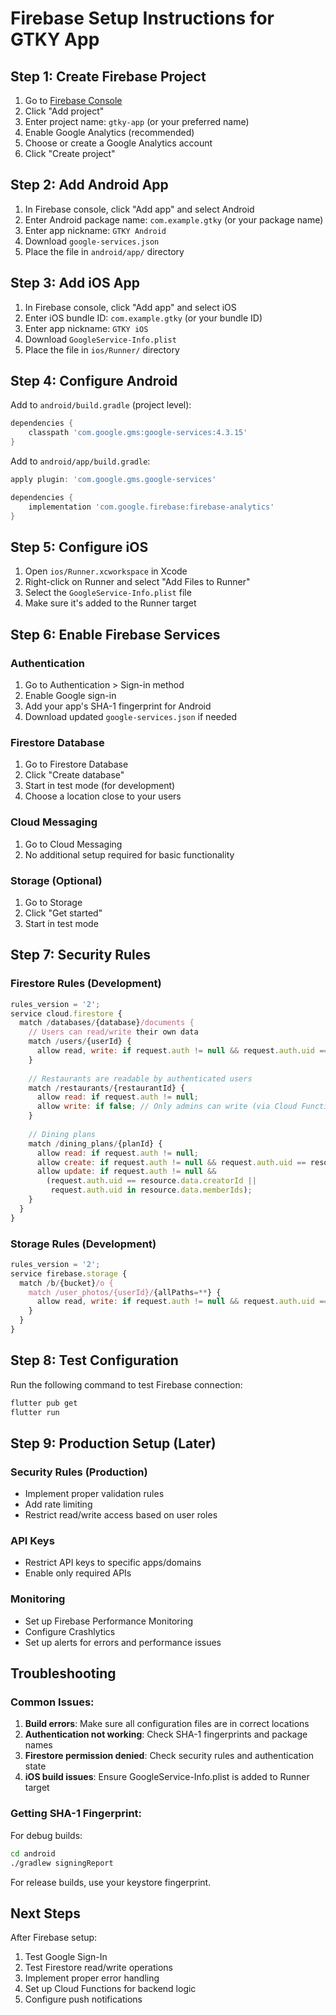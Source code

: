 # Firebase Setup Instructions for GTKY App

## Step 1: Create Firebase Project

1. Go to [Firebase Console](https://console.firebase.google.com/)
2. Click "Add project"
3. Enter project name: `gtky-app` (or your preferred name)
4. Enable Google Analytics (recommended)
5. Choose or create a Google Analytics account
6. Click "Create project"

## Step 2: Add Android App

1. In Firebase console, click "Add app" and select Android
2. Enter Android package name: `com.example.gtky` (or your package name)
3. Enter app nickname: `GTKY Android`
4. Download `google-services.json`
5. Place the file in `android/app/` directory

## Step 3: Add iOS App

1. In Firebase console, click "Add app" and select iOS
2. Enter iOS bundle ID: `com.example.gtky` (or your bundle ID)
3. Enter app nickname: `GTKY iOS`
4. Download `GoogleService-Info.plist`
5. Place the file in `ios/Runner/` directory

## Step 4: Configure Android

Add to `android/build.gradle` (project level):
```gradle
dependencies {
    classpath 'com.google.gms:google-services:4.3.15'
}
```

Add to `android/app/build.gradle`:
```gradle
apply plugin: 'com.google.gms.google-services'

dependencies {
    implementation 'com.google.firebase:firebase-analytics'
}
```

## Step 5: Configure iOS

1. Open `ios/Runner.xcworkspace` in Xcode
2. Right-click on Runner and select "Add Files to Runner"
3. Select the `GoogleService-Info.plist` file
4. Make sure it's added to the Runner target

## Step 6: Enable Firebase Services

### Authentication
1. Go to Authentication > Sign-in method
2. Enable Google sign-in
3. Add your app's SHA-1 fingerprint for Android
4. Download updated `google-services.json` if needed

### Firestore Database
1. Go to Firestore Database
2. Click "Create database"
3. Start in test mode (for development)
4. Choose a location close to your users

### Cloud Messaging
1. Go to Cloud Messaging
2. No additional setup required for basic functionality

### Storage (Optional)
1. Go to Storage
2. Click "Get started"
3. Start in test mode

## Step 7: Security Rules

### Firestore Rules (Development)
```javascript
rules_version = '2';
service cloud.firestore {
  match /databases/{database}/documents {
    // Users can read/write their own data
    match /users/{userId} {
      allow read, write: if request.auth != null && request.auth.uid == userId;
    }
    
    // Restaurants are readable by authenticated users
    match /restaurants/{restaurantId} {
      allow read: if request.auth != null;
      allow write: if false; // Only admins can write (via Cloud Functions)
    }
    
    // Dining plans
    match /dining_plans/{planId} {
      allow read: if request.auth != null;
      allow create: if request.auth != null && request.auth.uid == resource.data.creatorId;
      allow update: if request.auth != null && 
        (request.auth.uid == resource.data.creatorId || 
         request.auth.uid in resource.data.memberIds);
    }
  }
}
```

### Storage Rules (Development)
```javascript
rules_version = '2';
service firebase.storage {
  match /b/{bucket}/o {
    match /user_photos/{userId}/{allPaths=**} {
      allow read, write: if request.auth != null && request.auth.uid == userId;
    }
  }
}
```

## Step 8: Test Configuration

Run the following command to test Firebase connection:
```bash
flutter pub get
flutter run
```

## Step 9: Production Setup (Later)

### Security Rules (Production)
- Implement proper validation rules
- Add rate limiting
- Restrict read/write access based on user roles

### API Keys
- Restrict API keys to specific apps/domains
- Enable only required APIs

### Monitoring
- Set up Firebase Performance Monitoring
- Configure Crashlytics
- Set up alerts for errors and performance issues

## Troubleshooting

### Common Issues:

1. **Build errors**: Make sure all configuration files are in correct locations
2. **Authentication not working**: Check SHA-1 fingerprints and package names
3. **Firestore permission denied**: Check security rules and authentication state
4. **iOS build issues**: Ensure GoogleService-Info.plist is added to Runner target

### Getting SHA-1 Fingerprint:

For debug builds:
```bash
cd android
./gradlew signingReport
```

For release builds, use your keystore fingerprint.

## Next Steps

After Firebase setup:
1. Test Google Sign-In
2. Test Firestore read/write operations
3. Implement proper error handling
4. Set up Cloud Functions for backend logic
5. Configure push notifications